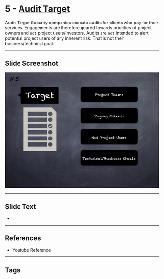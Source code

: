 
# 5 - [Audit Target](./Audit%20Target.md)

Audit Target Security companies execute audits for clients who pay for their services. Engagements are therefore geared towards priorities of project owners and `not` project users/investors. Audits are `not` intended to alert potential project users of any inherent risk. That is not their business/technical goal.




___
## Slide Screenshot
![005.png](../../images/6.Audit%20Techniques%20and%20Tools%20101/005.png)
___
## Slide Text
- 
___
## References
- Youtube Reference
___
## Tags
